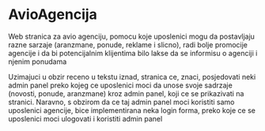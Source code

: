 # AvioAgencija
Web stranica za avio agenciju, pomocu koje uposlenici mogu da postavljaju razne sarzaje (aranzmane, ponude, reklame i slicno), radi bolje promocije agencije i da bi potencijalnim klijentima bilo lakse da se informisu o agenciji i njenim ponudama

Uzimajuci u obzir receno u tekstu iznad, stranica ce, znaci, posjedovati neki admin panel preko kojeg ce uposlenici moci da unose svoje sadrzaje (novosti, ponude, aranzmane) kroz admin panel, koji ce se prikazivati na stranici. Naravno, s obzirom da ce taj admin panel moci koristiti samo uposlenici agencije, bice implementirana neka login forma, preko koje ce se uposlenici moci ulogovati i koristiti admin panel
